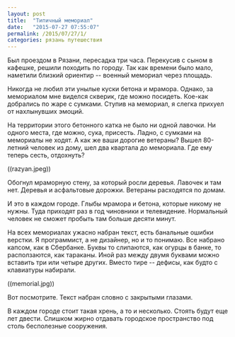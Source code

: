 ```yaml
---
layout: post
title:  "Типичный мемориал"
date:   "2015-07-27 07:55:07"
permalink: /2015/07/27/1/
categories: рязань путешествия
---
```

Был проездом в Рязани, пересадка три часа. Перекусив с сыном в кафешке, решили походить по городу. Так как времени было мало, наметили близкий ориентир -- военный мемориал через площадь.

Никогда не любил эти унылые куски бетона и мрамора. Однако, за мемориалом мне виделся скверик, где можно посидеть. Кое-как добрались по жаре с сумками. Ступив на мемориал, я слегка прихуел от нахлынувших эмоций.

На территории этого бетонного катка не было ни одной лавочки. Ни одного места, где можно, сука, присесть. Ладно, с сумками на мемориалы не ходят. А как же ваши дорогие ветераны? Вышел 80-летний человек из дому, шел два квартала до мемориала. Где ему теперь сесть, отдохнуть?

((razyan.jpeg))

Обогнул мраморную стену, за который росли деревья. Лавочек и там нет. Деревья и асфальтовые дорожки. Ветераны расходятся по домам.

И это в каждом городе. Глыбы мрамора и бетона, которые никому не нужны. Туда приходят раз в год чиновники и телевидение. Нормальный человек не сможет пробыть там больше десяти минут.

На всех мемориалах ужасно набран текст, есть банальные ошибки верстки. Я программист, а не дизайнер, но и то понимаю. Все набрано капсом, как в Сбербанке. Буквы то слипаются, как огурцы в банке, то расползаются, как тараканы. Иной раз между двумя буквами можно вставить три или четыре других. Вместо тире -- дефисы, как будто с клавиатуры набирали.


((memorial.jpg))

Вот посмотрите. Текст набран словно с закрытыми глазами.

В каждом городе стоит такая хрень, а то и несколько. Стоять будут еще лет двести. Слишком жирно отдавать городское пространство под столь бесполезные сооружения.


